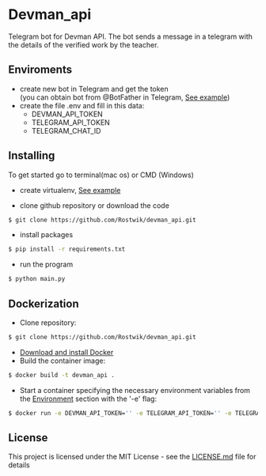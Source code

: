 # Devman_api

Telegram bot for Devman API.
The bot sends a message in a telegram with the details of the verified work by the teacher.


## Enviroments

- create new bot in Telegram and get the token   
  (you can obtain bot from @BotFather in Telegram, [See example](https://telegra.ph/Awesome-Telegram-Bot-11-11))
- create the file .env and fill in this data:
  - DEVMAN_API_TOKEN
  - TELEGRAM_API_TOKEN
  - TELEGRAM_CHAT_ID


## Installing

To get started go to terminal(mac os) or CMD (Windows)
- create virtualenv, [See example](https://python-scripts.com/virtualenv)

- clone github repository or download the code

```bash
$ git clone https://github.com/Rostwik/devman_api.git
```

- install packages

```bash
$ pip install -r requirements.txt
```
- run the program
```bash
$ python main.py
```

## Dockerization

- Clone repository:
```bash
$ git clone https://github.com/Rostwik/devman_api.git
```
- [Download and install Docker](https://docs.docker.com/get-docker/)
- Build the container image:
```bash
$ docker build -t devman_api .
```
- Start a container specifying the necessary environment variables from the [Environment](#enviroments) section with the '-e' flag:
```bash
$ docker run -e DEVMAN_API_TOKEN='' -e TELEGRAM_API_TOKEN='' -e TELEGRAM_CHAT_ID='' devman_api
```

## License

This project is licensed under the MIT License - see the [LICENSE.md](LICENSE.md) file for details


